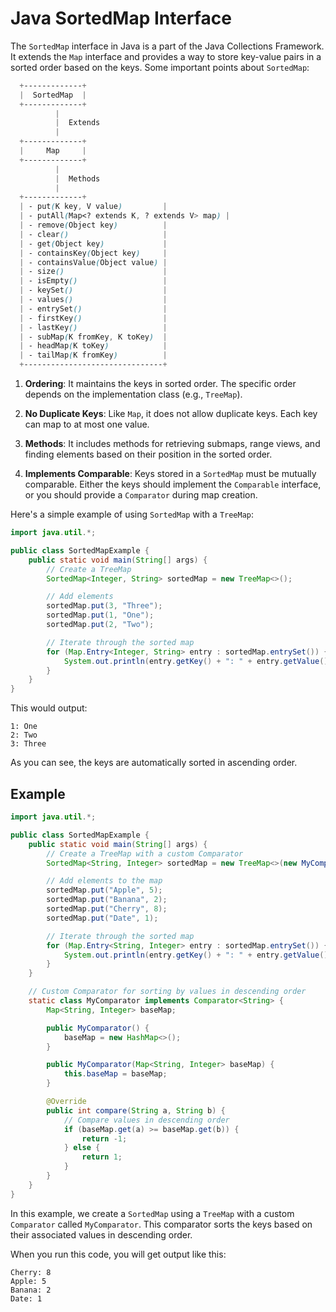 # Java SortedMap Interface

The `SortedMap` interface in Java is a part of the Java Collections Framework. It extends the `Map` interface and provides a way to store key-value pairs in a sorted order based on the keys. Some important points about `SortedMap`:


```scss
  +-------------+
  |  SortedMap  |
  +-------------+
          |
          |  Extends
          |
  +-------------+
  |     Map     |
  +-------------+
          |
          |  Methods
          |
  +-------------+
  | - put(K key, V value)         |
  | - putAll(Map<? extends K, ? extends V> map) |
  | - remove(Object key)          |
  | - clear()                     |
  | - get(Object key)             |
  | - containsKey(Object key)     |
  | - containsValue(Object value) |
  | - size()                      |
  | - isEmpty()                   |
  | - keySet()                    |
  | - values()                    |
  | - entrySet()                  |
  | - firstKey()                  |
  | - lastKey()                   |
  | - subMap(K fromKey, K toKey)  |
  | - headMap(K toKey)            |
  | - tailMap(K fromKey)          |
  +-------------------------------+


```

1. **Ordering**: It maintains the keys in sorted order. The specific order depends on the implementation class (e.g., `TreeMap`).

2. **No Duplicate Keys**: Like `Map`, it does not allow duplicate keys. Each key can map to at most one value.

3. **Methods**: It includes methods for retrieving submaps, range views, and finding elements based on their position in the sorted order.

4. **Implements Comparable**: Keys stored in a `SortedMap` must be mutually comparable. Either the keys should implement the `Comparable` interface, or you should provide a `Comparator` during map creation.

Here's a simple example of using `SortedMap` with a `TreeMap`:

```java
import java.util.*;

public class SortedMapExample {
    public static void main(String[] args) {
        // Create a TreeMap
        SortedMap<Integer, String> sortedMap = new TreeMap<>();

        // Add elements
        sortedMap.put(3, "Three");
        sortedMap.put(1, "One");
        sortedMap.put(2, "Two");

        // Iterate through the sorted map
        for (Map.Entry<Integer, String> entry : sortedMap.entrySet()) {
            System.out.println(entry.getKey() + ": " + entry.getValue());
        }
    }
}
```

This would output:

```
1: One
2: Two
3: Three
```

As you can see, the keys are automatically sorted in ascending order.

## Example


```java
import java.util.*;

public class SortedMapExample {
    public static void main(String[] args) {
        // Create a TreeMap with a custom Comparator
        SortedMap<String, Integer> sortedMap = new TreeMap<>(new MyComparator());

        // Add elements to the map
        sortedMap.put("Apple", 5);
        sortedMap.put("Banana", 2);
        sortedMap.put("Cherry", 8);
        sortedMap.put("Date", 1);

        // Iterate through the sorted map
        for (Map.Entry<String, Integer> entry : sortedMap.entrySet()) {
            System.out.println(entry.getKey() + ": " + entry.getValue());
        }
    }

    // Custom Comparator for sorting by values in descending order
    static class MyComparator implements Comparator<String> {
        Map<String, Integer> baseMap;

        public MyComparator() {
            baseMap = new HashMap<>();
        }

        public MyComparator(Map<String, Integer> baseMap) {
            this.baseMap = baseMap;
        }

        @Override
        public int compare(String a, String b) {
            // Compare values in descending order
            if (baseMap.get(a) >= baseMap.get(b)) {
                return -1;
            } else {
                return 1;
            }
        }
    }
}
```

In this example, we create a `SortedMap` using a `TreeMap` with a custom `Comparator` called `MyComparator`. This comparator sorts the keys based on their associated values in descending order.

When you run this code, you will get output like this:

```
Cherry: 8
Apple: 5
Banana: 2
Date: 1
```

